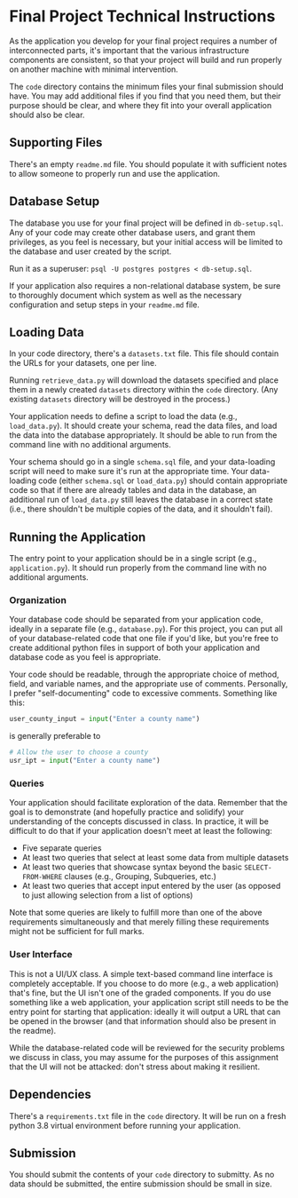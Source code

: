 # Final Project Technical Instructions

As the application you develop for your final project requires a number of interconnected parts, it's important that the various infrastructure components are consistent, so that your project will build and run properly on another machine with minimal intervention.

The `code` directory contains the minimum files your final submission should have. You may add additional files if you find that you need them, but their purpose should be clear, and where they fit into your overall application should also be clear.

## Supporting Files

There's an empty `readme.md` file. You should populate it with sufficient notes to allow someone to properly run and use the application.

## Database Setup

The database you use for your final project will be defined in `db-setup.sql`. Any of your code may create other database users, and grant them privileges, as you feel is necessary, but your initial access will be limited to the database and user created by the script.

Run it as a superuser: `psql -U postgres postgres < db-setup.sql`.

If your application also requires a non-relational database system, be sure to thoroughly document which system as well as the necessary configuration and setup steps in your `readme.md` file.

## Loading Data

In your code directory, there's a `datasets.txt` file. This file should contain the URLs for your datasets, one per line.

Running `retrieve_data.py` will download the datasets specified and place them in a newly created `datasets` directory within the `code` directory. (Any existing `datasets` directory will be destroyed in the process.)

Your application needs to define a script to load the data (e.g., `load_data.py`). It should create your schema, read the data files, and load the data into the database appropriately. It should be able to run from the command line with no additional arguments. 

Your schema should go in a single `schema.sql` file, and your data-loading script will need to make sure it's run at the appropriate time. Your data-loading code (either `schema.sql` or `load_data.py`) should contain appropriate code so that if there are already tables and data in the database, an additional run of `load_data.py` still leaves the database in a correct state (i.e., there shouldn't be multiple copies of the data, and it shouldn't fail).

## Running the Application

The entry point to your application should be in a single script (e.g., `application.py`). It should run properly from the command line with no additional arguments.

### Organization

Your database code should be separated from your application code, ideally in a separate file (e.g., `database.py`). For this project, you can put all of your database-related code that one file if you'd like, but you're free to create additional python files in support of both your application and database code as you feel is appropriate.

Your code should be readable, through the appropriate choice of method, field, and variable names, and the appropriate use of comments. Personally, I prefer "self-documenting" code to excessive comments. Something like this:

```python
user_county_input = input("Enter a county name")
```

is generally preferable to 

```python
# Allow the user to choose a county
usr_ipt = input("Enter a county name")
```



### Queries

Your application should facilitate exploration of the data. Remember that the goal is to demonstrate (and hopefully practice and solidify) your understanding of the concepts discussed in class. In practice, it will be difficult to do that if your application doesn't meet at least the following:

- Five separate queries
- At least two queries that select at least some data from multiple datasets
- At least two queries that showcase syntax beyond the basic `SELECT-FROM-WHERE` clauses (e.g., Grouping, Subqueries, etc.)
- At least two queries that accept input entered by the user (as opposed to just allowing selection from a list of options)

Note that some queries are likely to fulfill more than one of the above requirements simultaneously and that merely filling these requirements might not be sufficient for full marks.

### User Interface

This is not a UI/UX class. A simple text-based command line interface is completely acceptable. If you choose to do more (e.g., a web application) that's fine, but the UI isn't one of the graded components. If you do use something like a web application, your application script still needs to be the entry point for starting that application: ideally it will output a URL that can be opened in the browser (and that information should also be present in the readme).

While the database-related code will be reviewed for the security problems we discuss in class, you may assume for the purposes of this assignment that the UI will not be attacked: don't stress about making it resilient.

## Dependencies

There's a `requirements.txt` file in the `code` directory. It will be run on a fresh python 3.8 virtual environment before running your application.

## Submission

You should submit the contents of your `code` directory to submitty. As no data should be submitted, the entire submission should be small in size.